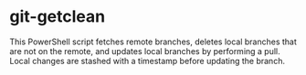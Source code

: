 # git-getclean
This PowerShell script fetches remote branches, deletes local branches that are not on the remote, and updates local branches by performing a pull. Local changes are stashed with a timestamp before updating the branch.
